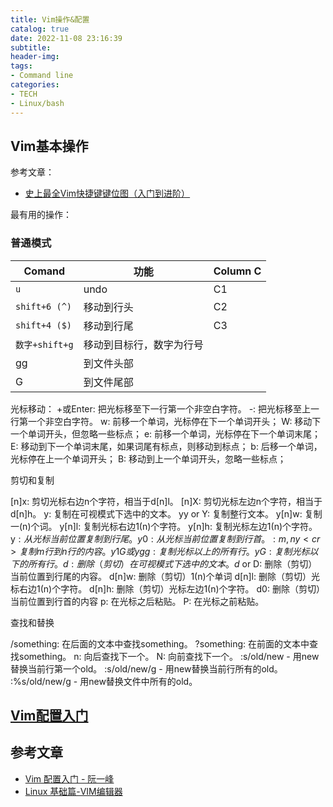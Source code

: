 ```yaml
---
title: Vim操作&配置
catalog: true
date: 2022-11-08 23:16:39
subtitle:
header-img:
tags:
- Command line
categories:
- TECH
- Linux/bash
---
```


## Vim基本操作

参考文章：
- [史上最全Vim快捷键键位图（入门到进阶）](https://www.runoob.com/w3cnote/all-vim-cheatsheat.html)


最有用的操作：

### 普通模式

Comand | 功能 | Column C
---------|----------|---------
 `u` | undo | C1
 `shift+6 (^)`  | 移动到行头 | C2
 `shift+4 ($)` | 移动到行尾 | C3
`数字+shift+g` | 移动到目标行，数字为行号
gg | 到文件头部
G | 到文件尾部

光标移动：
+或Enter: 把光标移至下一行第一个非空白字符。
-: 把光标移至上一行第一个非空白字符。
w: 前移一个单词，光标停在下一个单词开头；
W: 移动下一个单词开头，但忽略一些标点；
e: 前移一个单词，光标停在下一个单词末尾；
E: 移动到下一个单词末尾，如果词尾有标点，则移动到标点；
b: 后移一个单词，光标停在上一个单词开头；
B: 移动到上一个单词开头，忽略一些标点；


剪切和复制

[n]x: 剪切光标右边n个字符，相当于d[n]l。
[n]X: 剪切光标左边n个字符，相当于d[n]h。
y: 复制在可视模式下选中的文本。
yy or Y: 复制整行文本。
y[n]w: 复制一(n)个词。
y[n]l: 复制光标右边1(n)个字符。
y[n]h: 复制光标左边1(n)个字符。
y$: 从光标当前位置复制到行尾。
y0: 从光标当前位置复制到行首。
:m,ny<cr> 复制m行到n行的内容。
y1G或ygg: 复制光标以上的所有行。
yG: 复制光标以下的所有行。
d: 删除（剪切）在可视模式下选中的文本。
d$ or D: 删除（剪切）当前位置到行尾的内容。
d[n]w: 删除（剪切）1(n)个单词
d[n]l: 删除（剪切）光标右边1(n)个字符。
d[n]h: 删除（剪切）光标左边1(n)个字符。
d0: 删除（剪切）当前位置到行首的内容
p: 在光标之后粘贴。
P: 在光标之前粘贴。

查找和替换

/something: 在后面的文本中查找something。
?something: 在前面的文本中查找something。
n: 向后查找下一个。
N: 向前查找下一个。
:s/old/new - 用new替换当前行第一个old。
:s/old/new/g - 用new替换当前行所有的old。
:%s/old/new/g - 用new替换文件中所有的old。


## [Vim配置入门](https://www.ruanyifeng.com/blog/2018/09/vimrc.html)

## 参考文章

- [Vim 配置入门 - 阮一峰](https://www.ruanyifeng.com/blog/2018/09/vimrc.html)
- [Linux 基础篇-VIM编辑器](https://juejin.cn/post/7155688792093884423)